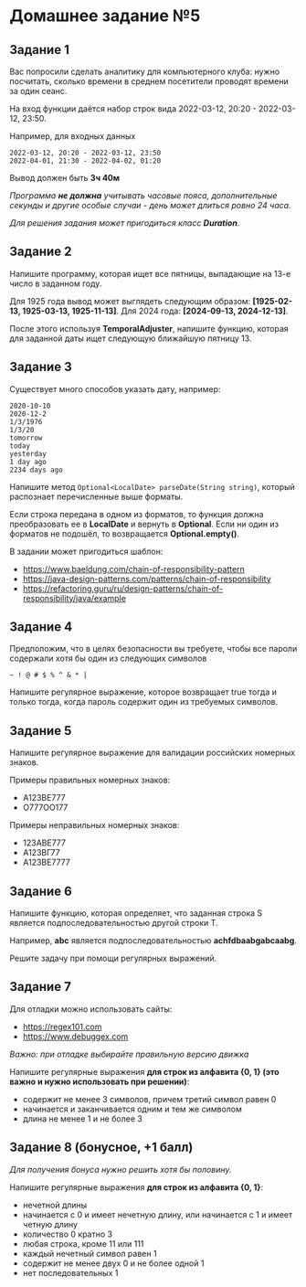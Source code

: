 # Домашнее задание №5

## Задание 1

Вас попросили сделать аналитику для компьютерного клуба: нужно посчитать, сколько времени в 
среднем посетители проводят времени за один сеанс.

На вход функции даётся набор строк вида 2022-03-12, 20:20 - 2022-03-12, 23:50.

Например, для входных данных
```
2022-03-12, 20:20 - 2022-03-12, 23:50
2022-04-01, 21:30 - 2022-04-02, 01:20
```
Вывод должен быть **3ч 40м**

_Программа **не должна** учитывать часовые пояса, дополнительные секунды 
и другие особые случаи - день может длиться ровно 24 часа._

_Для решения задания может пригодиться класс **Duration**._

## Задание 2

Напишите программу, которая ищет все пятницы, выпадающие на 13-е число в заданном году.

Для 1925 года вывод может выглядеть следующим образом: 
**[1925-02-13, 1925-03-13, 1925-11-13]**. 
Для 2024 года: **[2024-09-13, 2024-12-13]**.

После этого используя **TemporalAdjuster**, 
напишите функцию, которая для заданной даты ищет следующую ближайшую пятницу 13.

## Задание 3

Существует много способов указать дату, например:
```
2020-10-10
2020-12-2
1/3/1976
1/3/20
tomorrow
today
yesterday
1 day ago
2234 days ago
```
Напишите метод `Optional<LocalDate> parseDate(String string)`, который распознает перечисленные выше форматы.

Если строка передана в одном из форматов, то функция должна преобразовать ее в **LocalDate** 
и вернуть в **Optional**. Если ни один из форматов не подошёл, то возвращается **Optional.empty()**.

В задании может пригодиться шаблон:
* https://www.baeldung.com/chain-of-responsibility-pattern
* https://java-design-patterns.com/patterns/chain-of-responsibility
* https://refactoring.guru/ru/design-patterns/chain-of-responsibility/java/example

## Задание 4

Предположим, что в целях безопасности вы требуете, чтобы все пароли содержали хотя бы один из 
следующих символов
```
~ ! @ # $ % ^ & * |
```
Напишите регулярное выражение, которое возвращает true тогда и только тогда, когда пароль 
содержит один из требуемых символов.

## Задание 5

Напишите регулярное выражение для валидации российских номерных знаков.

Примеры правильных номерных знаков:

* А123ВЕ777
* О777ОО177

Примеры неправильных номерных знаков:

* 123АВЕ777
* А123ВГ77
* А123ВЕ7777


## Задание 6

Напишите функцию, которая определяет, что заданная строка S является подпоследовательностью другой строки T.

Например, **abc** является подпоследовательностью **achfdbaabgabcaabg**.

Решите задачу при помощи регулярных выражений.

## Задание 7

Для отладки можно использовать сайты:

* https://regex101.com
* https://www.debuggex.com

_Важно: при отладке выбирайте правильную версию движка_

Напишите регулярные выражения 
**для строк из алфавита {0, 1} (это важно и нужно использовать при решении)**:

* содержит не менее 3 символов, причем третий символ равен 0
* начинается и заканчивается одним и тем же символом
* длина не менее 1 и не более 3

## Задание 8 (бонусное, +1 балл)

_Для получения бонуса нужно решить хотя бы половину._

Напишите регулярные выражения **для строк из алфавита {0, 1}**:

* нечетной длины
* начинается с 0 и имеет нечетную длину, или начинается с 1 и имеет четную длину
* количество 0 кратно 3
* любая строка, кроме 11 или 111
* каждый нечетный символ равен 1
* содержит не менее двух 0 и не более одной 1
* нет последовательных 1
